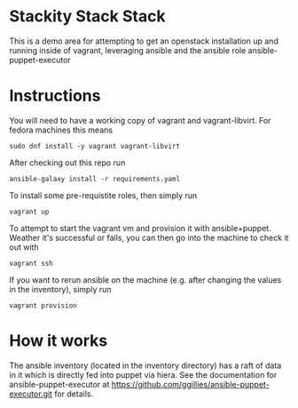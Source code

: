 # Stackity Stack Stack
This is a demo area for attempting to get an openstack installation up and running inside of vagrant, leveraging ansible and the ansible role ansible-puppet-executor

# Instructions
You will need to have a working copy of vagrant and vagrant-libvirt. For fedora machines this means

    sudo dnf install -y vagrant vagrant-libvirt

After checking out this repo run

    ansible-galaxy install -r requirements.yaml

To install some pre-requistite roles, then simply run

    vagrant up

To attempt to start the vagrant vm and provision it with ansible+puppet. Weather it's successful or fails, you can then go into the machine to check it out with

    vagrant ssh

If you want to rerun ansible on the machine (e.g. after changing the values in the inventory), simply run

    vagrant provision

# How it works
The ansible inventory (located in the inventory directory) has a raft of data in it which is directly fed into puppet via hiera. See the documentation for ansible-puppet-executor at https://github.com/ggillies/ansible-puppet-executor.git for details.
